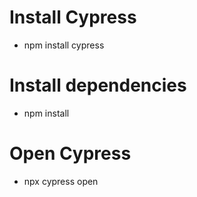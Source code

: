 # Install Cypress
- npm install cypress
# Install dependencies
- npm install
# Open Cypress
- npx cypress open

